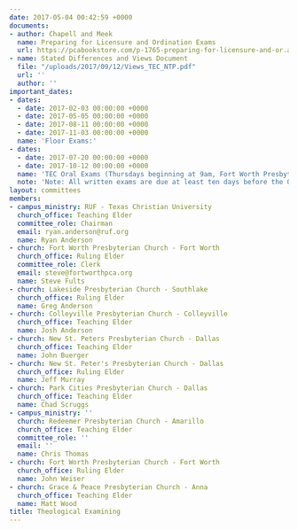 ```yaml
---
date: 2017-05-04 00:42:59 +0000
documents:
- author: Chapell and Meek
  name: Preparing for Licensure and Ordination Exams
  url: https://pcabookstore.com/p-1765-preparing-for-licensure-and-or.aspx
- name: Stated Differences and Views Document
  file: "/uploads/2017/09/12/Views_TEC_NTP.pdf"
  url: ''
  author: ''
important_dates:
- dates:
  - date: 2017-02-03 00:00:00 +0000
  - date: 2017-05-05 00:00:00 +0000
  - date: 2017-08-11 00:00:00 +0000
  - date: 2017-11-03 00:00:00 +0000
  name: 'Floor Exams:'
- dates:
  - date: 2017-07-20 00:00:00 +0000
  - date: 2017-10-12 00:00:00 +0000
  name: 'TEC Oral Exams (Thursdays beginning at 9am, Fort Worth Presbyterian Church):'
  note: 'Note: All written exams are due at least ten days before the Oral exam dates.'
layout: committees
members:
- campus_ministry: RUF - Texas Christian University
  church_office: Teaching Elder
  committee_role: Chairman
  email: ryan.anderson@ruf.org
  name: Ryan Anderson
- church: Fort Worth Presbyterian Church - Fort Worth
  church_office: Ruling Elder
  committee_role: Clerk
  email: steve@fortworthpca.org
  name: Steve Fults
- church: Lakeside Presbyterian Church - Southlake
  church_office: Ruling Elder
  name: Greg Anderson
- church: Colleyville Presbyterian Church - Colleyville
  church_office: Teaching Elder
  name: Josh Anderson
- church: New St. Peters Presbyterian Church - Dallas
  church_office: Teaching Elder
  name: John Buerger
- church: New St. Peter's Presbyterian Church - Dallas
  church_office: Ruling Elder
  name: Jeff Murray
- church: Park Cities Presbyterian Church - Dallas
  church_office: Teaching Elder
  name: Chad Scruggs
- campus_ministry: ''
  church: Redeemer Presbyterian Church - Amarillo
  church_office: Teaching Elder
  committee_role: ''
  email: ''
  name: Chris Thomas
- church: Fort Worth Presbyterian Church - Fort Worth
  church_office: Ruling Elder
  name: John Weiser
- church: Grace & Peace Presbyterian Church - Anna
  church_office: Teaching Elder
  name: Matt Wood
title: Theological Examining
---
```

